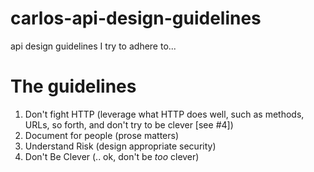 # carlos-api-design-guidelines
api design guidelines I try to adhere to...

# The guidelines
1. Don't fight HTTP (leverage what HTTP does well, such as methods, URLs, so forth, and don't try to be clever [see #4])
2. Document for people (prose matters)
3. Understand Risk (design appropriate security)
4. Don't Be Clever (.. ok, don't be _too_ clever)
